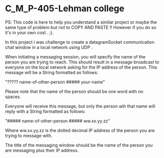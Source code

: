 # C_M_P-405-Lehman college

PS: This code is here to help you understand a similar project or maybe the same type of problem but not to COPY AND PASTE !! However if you do so it's in your own cost . ;).

In this project i was challenge to create a datagramSocket communication chat window in a local network using UDP .


When initiating a messaging session, you will specify the name of the person you are trying to reach. This should result in a message broadcast to everyone on the local network asking for the IP address of the person. This message will be a String formatted as follows: 

"????? name-of-other-person ##### your-name" 

Please note that the name of the person should be one word with no spaces.

Everyone will receive this message, but only the person wih that name will reply with a String formatted as follows: 

"##### name-of-other-person ##### ww.xx.yy.zz" 

Where ww.xx.yy.zz is the dotted decimal IP address of the person you are trying to message with.

The title of the messaging window should be the name of the person you are messaging plus their IP address.
